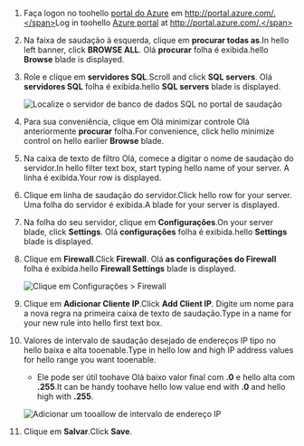 
<!--
includes/sql-database-include-ip-address-22-v12portal.md

Latest Freshness check:  2016-03-21 , daleche.

As of circa 2015-09-04, hello following topics might include this include:
articles/sql-database/sql-database-configure-firewall-settings.md
articles/sql-database/sql-database-connect-query.md


## Server-level firewall rules

### Add a server-level firewall rule through hello new Azure portal
-->


1. <span data-ttu-id="b3de8-101">Faça logon no toohello [portal do Azure](https://portal.azure.com/) em http://portal.azure.com/.</span><span class="sxs-lookup"><span data-stu-id="b3de8-101">Log in toohello [Azure portal](https://portal.azure.com/) at http://portal.azure.com/.</span></span>
2. <span data-ttu-id="b3de8-102">Na faixa de saudação à esquerda, clique em **procurar todas as**.</span><span class="sxs-lookup"><span data-stu-id="b3de8-102">In hello left banner, click **BROWSE ALL**.</span></span> <span data-ttu-id="b3de8-103">Olá **procurar** folha é exibida.</span><span class="sxs-lookup"><span data-stu-id="b3de8-103">hello **Browse** blade is displayed.</span></span>
3. <span data-ttu-id="b3de8-104">Role e clique em **servidores SQL**.</span><span class="sxs-lookup"><span data-stu-id="b3de8-104">Scroll and click **SQL servers**.</span></span> <span data-ttu-id="b3de8-105">Olá **servidores SQL** folha é exibida.</span><span class="sxs-lookup"><span data-stu-id="b3de8-105">hello **SQL servers** blade is displayed.</span></span>
   
    ![Localize o servidor de banco de dados SQL no portal de saudação][b21-FindServerInPortal]
4. <span data-ttu-id="b3de8-107">Para sua conveniência, clique em Olá minimizar controle Olá anteriormente **procurar** folha.</span><span class="sxs-lookup"><span data-stu-id="b3de8-107">For convenience, click hello minimize control on hello earlier **Browse** blade.</span></span>
5. <span data-ttu-id="b3de8-108">Na caixa de texto de filtro Olá, comece a digitar o nome de saudação do servidor.</span><span class="sxs-lookup"><span data-stu-id="b3de8-108">In hello filter text box, start typing hello name of your server.</span></span> <span data-ttu-id="b3de8-109">A linha é exibida.</span><span class="sxs-lookup"><span data-stu-id="b3de8-109">Your row is displayed.</span></span>
6. <span data-ttu-id="b3de8-110">Clique em linha de saudação do servidor.</span><span class="sxs-lookup"><span data-stu-id="b3de8-110">Click hello row for your server.</span></span> <span data-ttu-id="b3de8-111">Uma folha do servidor é exibida.</span><span class="sxs-lookup"><span data-stu-id="b3de8-111">A blade for your server is displayed.</span></span>
7. <span data-ttu-id="b3de8-112">Na folha do seu servidor, clique em **Configurações**.</span><span class="sxs-lookup"><span data-stu-id="b3de8-112">On your server blade, click **Settings**.</span></span> <span data-ttu-id="b3de8-113">Olá **configurações** folha é exibida.</span><span class="sxs-lookup"><span data-stu-id="b3de8-113">hello **Settings** blade is displayed.</span></span>
8. <span data-ttu-id="b3de8-114">Clique em **Firewall**.</span><span class="sxs-lookup"><span data-stu-id="b3de8-114">Click **Firewall**.</span></span> <span data-ttu-id="b3de8-115">Olá **as configurações do Firewall** folha é exibida.</span><span class="sxs-lookup"><span data-stu-id="b3de8-115">hello **Firewall Settings** blade is displayed.</span></span>
   
    ![Clique em Configurações > Firewall][b31-SettingsFirewallNavig]
9. <span data-ttu-id="b3de8-117">Clique em **Adicionar Cliente IP**.</span><span class="sxs-lookup"><span data-stu-id="b3de8-117">Click **Add Client IP**.</span></span> <span data-ttu-id="b3de8-118">Digite um nome para a nova regra na primeira caixa de texto de saudação.</span><span class="sxs-lookup"><span data-stu-id="b3de8-118">Type in a name for your new rule into hello first text box.</span></span>
10. <span data-ttu-id="b3de8-119">Valores de intervalo de saudação desejado de endereços IP tipo no hello baixa e alta tooenable.</span><span class="sxs-lookup"><span data-stu-id="b3de8-119">Type in hello low and high IP address values for hello range you want tooenable.</span></span>
    
    * <span data-ttu-id="b3de8-120">Ele pode ser útil toohave Olá baixo valor final com **.0** e hello alta com **.255**.</span><span class="sxs-lookup"><span data-stu-id="b3de8-120">It can be handy toohave hello low value end with **.0** and hello high with **.255**.</span></span>
    
    ![Adicionar um tooallow de intervalo de endereço IP][b41-AddRange]
11. <span data-ttu-id="b3de8-122">Clique em **Salvar**.</span><span class="sxs-lookup"><span data-stu-id="b3de8-122">Click **Save**.</span></span>

<!-- Image references. -->

[b21-FindServerInPortal]: ./media/sql-database-include-ip-address-22-v12portal/firewall-ip-b21-v12portal-findsvr.png

[b31-SettingsFirewallNavig]: ./media/sql-database-include-ip-address-22-v12portal/firewall-ip-b31-v12portal-settingsfirewall.png

[b41-AddRange]: ./media/sql-database-include-ip-address-22-v12portal/firewall-ip-b41-v12portal-addrange.png



<!--
These includes/ files are a sequenced set, but you can pick and choose:

includes/sql-database-include-ip-address-22-v12portal.md
? includes/sql-database-include-ip-address-*.md
-->
